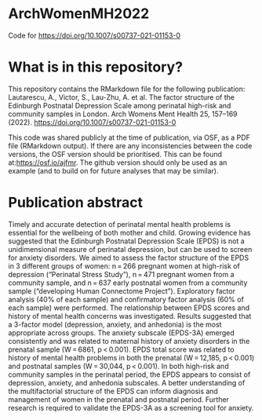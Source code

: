 # ArchWomenMH2022
Code for https://doi.org/10.1007/s00737-021-01153-0

# What is in this repository? 
This repository contains the RMarkdown file for the following publication: Lautarescu, A., Victor, S., Lau-Zhu, A. et al. The factor structure of the Edinburgh Postnatal Depression Scale among perinatal high-risk and community samples in London. Arch Womens Ment Health 25, 157–169 (2022). https://doi.org/10.1007/s00737-021-01153-0

This code was shared publicly at the time of publication, via OSF, as a PDF file (RMarkdown output). If there are any inconsistencies between the code versions, the OSF version should be prioritised. This can be found at:https://osf.io/ajfmr. The github version should only be used as an example (and to build on for future analyses that may be similar).

# Publication abstract
Timely and accurate detection of perinatal mental health problems is essential for the wellbeing of both mother and child. Growing evidence has suggested that the Edinburgh Postnatal Depression Scale (EPDS) is not a unidimensional measure of perinatal depression, but can be used to screen for anxiety disorders. We aimed to assess the factor structure of the EPDS in 3 different groups of women: n = 266 pregnant women at high-risk of depression (“Perinatal Stress Study”), n = 471 pregnant women from a community sample, and n = 637 early postnatal women from a community sample (“developing Human Connectome Project”). Exploratory factor analysis (40% of each sample) and confirmatory factor analysis (60% of each sample) were performed. The relationship between EPDS scores and history of mental health concerns was investigated. Results suggested that a 3-factor model (depression, anxiety, and anhedonia) is the most appropriate across groups. The anxiety subscale (EPDS-3A) emerged consistently and was related to maternal history of anxiety disorders in the prenatal sample (W = 6861, p < 0.001). EPDS total score was related to history of mental health problems in both the prenatal (W = 12,185, p < 0.001) and postnatal samples (W = 30,044, p < 0.001). In both high-risk and community samples in the perinatal period, the EPDS appears to consist of depression, anxiety, and anhedonia subscales. A better understanding of the multifactorial structure of the EPDS can inform diagnosis and management of women in the prenatal and postnatal period. Further research is required to validate the EPDS-3A as a screening tool for anxiety.

